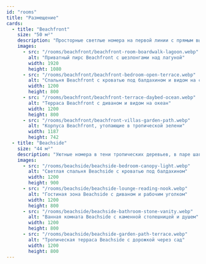 ```yaml
---
id: "rooms"
title: "Размещение"
cards:
  - title: "Beachfront"
    size: "50 м²"
    description: "Просторные светлые номера на первой линии с прямым выходом к океану. В номере большая спальня, ванная с душем и собственная терраса с лежаками, где удобно встречать рассветы."
    images:
      - src: "/rooms/beachfront/beachfront-room-boardwalk-lagoon.webp"
        alt: "Приватный пирс Beachfront с шезлонгами над лагуной"
        width: 1920
        height: 1080
      - src: "/rooms/beachfront/beachfront-bedroom-open-terrace.webp"
        alt: "Спальня Beachfront с кроватью под балдахином и видом на сад"
        width: 1200
        height: 800
      - src: "/rooms/beachfront/beachfront-terrace-daybed-ocean.webp"
        alt: "Терраса Beachfront с диваном и видом на океан"
        width: 1200
        height: 800
      - src: "/rooms/beachfront/beachfront-villas-garden-path.webp"
        alt: "Корпуса Beachfront, утопающие в тропической зелени"
        width: 1187
        height: 742
  - title: "Beachside"
    size: "44 м²"
    description: "Уютные номера в тени тропических деревьев, в паре шагов от пляжа. Терраса с гамаком, зонированная спальня и рабочий стол создают комфорт для отдыха и созерцания."
    images:
      - src: "/rooms/beachside/beachside-bedroom-canopy-light.webp"
        alt: "Светлая спальня Beachside с кроватью под балдахином"
        width: 1200
        height: 900
      - src: "/rooms/beachside/beachside-lounge-reading-nook.webp"
        alt: "Гостиная зона Beachside с диваном и рабочим уголком"
        width: 1200
        height: 800
      - src: "/rooms/beachside/beachside-bathroom-stone-vanity.webp"
        alt: "Ванная комната Beachside с каменной столешницей и душем"
        width: 1200
        height: 800
      - src: "/rooms/beachside/beachside-garden-path-terrace.webp"
        alt: "Тропическая терраса Beachside с дорожкой через сад"
        width: 1200
        height: 800
---
```

